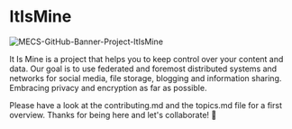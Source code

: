 # ItIsMine

![MECS-GitHub-Banner-Project-ItIsMine](https://user-images.githubusercontent.com/83175378/204791094-714cb53b-6f78-4664-a6a3-021135e62e80.png)

It Is Mine is a project that helps you to keep control over your content and data. Our goal is to use federated and foremost distributed systems and networks for social media, file storage, blogging and information sharing. Embracing privacy and encryption as far as possible.

Please have a look at the contributing.md and the topics.md file for a first overview. Thanks for being here and let's collaborate! 🤝

